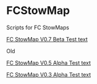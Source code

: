 # FCStowMap
Scripts for FC StowMaps


<a href="https://github.com/Brikane/FCStowMap/blob/main/FCStowmapAutodownloaV0_7.user.js">FC StowMap V0.7 Beta Test text</a>


Old

<a href="https://github.com/Brikane/FCStowMap/raw/main/FCStowmapAutodownloaV0_5b.user.js">FC StowMap V0.5 Alpha Test text</a>

<a href="https://github.com/Brikane/FCStowMap/raw/main/FC%20StowMap%20V0_3%20Alpha%20Test.user.js">FC StowMap V0.3 Alpha Test text</a>
